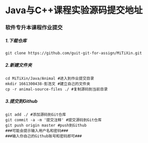 # Java与C++课程实验源码提交地址
### 软件专升本课程作业提交
##### 1.下载仓库
`git clone https://github.com/guit-git-for-assign/MiTiXin.git`
##### 2.新建文件夹
```
cd MiTiXin/Java/Animal #进入到作业提交目录
mkdir 1661300438-彭浩文 #建立自己的文件夹
cp -r animal-source-files ./ #复制源码到当前目录
```
##### 3.提交到Github
```
git add ./ #添加源码到Git仓库
git commit -a -m '提交注释' #提交源码到Git仓库
git push origin master #push到Github
###可能会提示输入用户名和密码###
###输入你自己的Github账号和密码即可###
```


